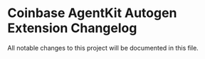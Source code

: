 # Coinbase AgentKit Autogen Extension Changelog

All notable changes to this project will be documented in this file.

<!-- towncrier release notes start -->